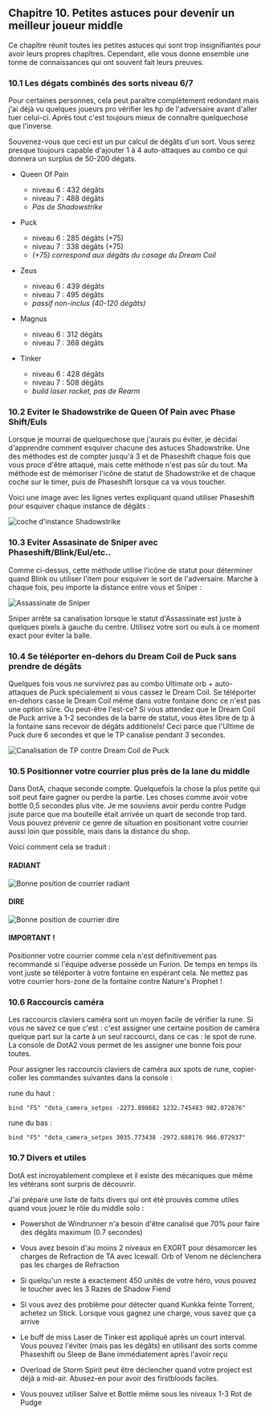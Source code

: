 <div id="c10"></div>

## Chapitre 10. Petites astuces pour devenir un meilleur joueur middle ##

Ce chapître réunit toutes les petites astuces qui sont trop insignifiantes pour avoir leurs propres chapîtres.
Cependant, elle vous donne ensemble une tonne de connaissances qui ont souvent fait leurs preuves.

### 10.1 Les dégats combinés des sorts niveau 6/7 ###

Pour certaines personnes, cela peut paraître complètement redondant mais j'ai déjà vu quelques joueurs pro
vérifier les hp de l'adversaire avant d'aller tuer celui-ci. Après tout c'est toujours mieux de connaître 
quelquechose que l'inverse.

Souvenez-vous que ceci est un pur calcul de dégâts d'un sort. Vous serez presque toujours capable d'ajouter
1 à 4 auto-attaques au combo ce qui donnera un surplus de 50-200 dégats.

  + Queen Of Pain  
    + niveau 6 : 432 dégâts
    + niveau 7 : 488 dégâts 
    + _Pas de Shadowstrike_

  + Puck 
    + niveau 6 : 285 dégâts (+75)
    + niveau 7 : 338 dégâts (+75)
    + _(+75) correspond aux dégâts du casage du Dream Coil_

  + Zeus 
    + niveau 6 : 439 dégâts
    + niveau 7 : 495 dégâts
    + _passif non-inclus (40-120 dégâts)_

  + Magnus
    + niveau 6 : 312 dégâts
    + niveau 7 : 368 dégâts

  + Tinker 
    + niveau 6 : 428 dégâts
    + niveau 7 : 508 dégâts
    + _build laser rocket, pas de Rearm_

### 10.2 Eviter le Shadowstrike de Queen Of Pain avec Phase Shift/Euls ###

Lorsque je mourrai de quelquechose que j'aurais pu éviter, je décidai d'apprendre comment esquiver
chacune des astuces Shadowstrike. Une des méthodes est de compter jusqu'à 3 et de Phaseshift 
chaque fois que vous proce d'être attaqué, mais cette méthode n'est pas sûr du tout.
Ma méthode est de mémoriser l'icône de statut de Shadowstrike et de chaque coche sur le timer,
puis de Phaseshift lorsque ca va vous toucher.

Voici une image avec les lignes vertes expliquant quand utiliser Phaseshift pour esquiver chaque instance de
dégâts : 

![coche d'instance Shadowstrike]( http://chaqdota.files.wordpress.com/2013/09/ssdodge.png )

### 10.3 Eviter Assasinate de Sniper avec Phaseshift/Blink/Eul/etc.. ###

Comme ci-dessus, cette méthode utilise l'icône de statut pour déterminer quand Blink ou utiliser l'item pour esquiver 
le sort de l'adversaire. Marche à chaque fois, peu importe la distance entre vous et Sniper : 

![Assassinate de Sniper]( http://chaqdota.files.wordpress.com/2013/09/sniper-dodge.jpg?w=700&h=437 )

Sniper arrête sa canalisation lorsque le statut d'Assassinate est juste à quelques pixels à gauche du centre. Utilisez
votre sort ou euls à ce moment exact pour éviter la balle.

### 10.4 Se téléporter en-dehors du Dream Coil de Puck sans prendre de dégâts ###

Quelques fois vous ne survivrez pas au combo Ultimate orb + auto-attaques de Puck spécialement si vous cassez le Dream Coil.
Se téléporter en-dehors casse le Dream Coil même dans votre fontaine donc ce n'est pas une option sûre. Ou peut-être l'est-ce?
Si vous attendez que le Dream Coil de Puck arrive à 1-2 secondes de la barre de statut, vous êtes libre de tp à la fontaine sans recevoir 
de dégâts additionels! Ceci parce que l'Ultime de Puck dure 6 secondes et que le TP canalise pendant 3 secondes.

![Canalisation de TP contre Dream Coil de Puck]( http://chaqdota.files.wordpress.com/2013/09/qopcoil111.png?w=700&h=437 )

### 10.5 Positionner votre courrier plus près de la lane du middle ###

Dans DotA, chaque seconde compte. Quelquefois la chose la plus petite qui soit peut faire gagner ou perdre la partie.
Les choses comme avoir votre bottle 0,5 secondes plus vite.
Je me souviens avoir perdu contre Pudge jsute parce que ma bouteille était arrivée un quart de seconde trop tard.
Vous pouvez prévenir ce genre de situation en positionant votre courrier aussi loin que possible, mais dans la distance du shop.

Voici comment cela se traduit : 

#### RADIANT ####

![Bonne position de courrier radiant]( http://chaqdota.files.wordpress.com/2013/09/courier-radiant.jpg?w=700&h=437 )

#### DIRE ####

![Bonne position de courrier dire]( http://chaqdota.files.wordpress.com/2013/09/courier-dire.jpg?w=700&h=437 )


#### IMPORTANT ! ####

Positionner votre courrier comme cela n'est définitivement pas recommandé si l'équipe adverse possède un Furion. 
De temps en temps ils vont juste se téléporter à votre fontaine en espérant cela.
Ne mettez pas votre courrier hors-zone de la fontaine contre Nature's Prophet ! 

### 10.6 Raccourcis caméra ###

Les raccourcis claviers caméra sont un moyen facile de vérifier la rune. Si vous ne savez ce que c'est : c'est assigner une certaine position 
de caméra quelque part sur la carte à un seul raccourci, dans ce cas : le spot de rune. La console de DotA2 vous permet de les assigner une bonne 
fois pour toutes.

Pour assigner les raccourcis claviers de caméra aux spots de rune, copier-coller les commandes suivantes dans la console : 

rune du haut : 

```
bind "F5" "dota_camera_setpos -2273.898682 1232.745483 982.072876" 
```

rune du bas : 

```
bind "F5" "dota_camera_setpos 3035.773438 -2972.680176 966.072937" 
```

### 10.7 Divers et utiles ###

DotA est incroyablement complexe et il existe des mécaniques que même les vétérans sont surpris de découvrir.

J'ai préparé une liste de faits divers qui ont été prouvés comme utiles quand vous jouez le rôle du middle solo : 

  + Powershot de Windrunner n'a besoin d'être canalisé que 70% pour faire des dégâts maximum (0.7 secondes)

  + Vous avez besoin d'au moins 2 niveaux en EXORT pour désamorcer les charges de Refraction de TA avec Icewall. Orb of Venom ne déclenchera pas les 
  charges de Refraction

  + Si quelqu'un reste à exactement 450 unités de votre héro, vous pouvez le toucher avec les 3 Razes de Shadow Fiend

  + Si vous avez des problème pour détecter quand Kunkka feinte Torrent, achetez un Stick. Lorsque vous gagnez une charge, vous savez que ça arrive

  + Le buff de miss Laser de Tinker est appliqué après un court interval. Vous pouvez l'éviter (mais pas les dégâts) en utilisant des sorts comme Phaseshift ou Sleep de Bane
  immédiatement après l'avoir reçu

  + Overload de Storm Spirit peut être déclencher quand votre project est déjà a mid-air. Abusez-en pour avoir des firstbloods faciles.

  + Vous pouvez utiliser Salve et Bottle même sous les niveaux 1-3 Rot de Pudge


